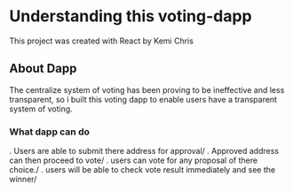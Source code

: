 # Understanding this voting-dapp

This project was created with React by Kemi Chris

## About Dapp

The centralize system of voting has been proving to be ineffective and less transparent, so i built this voting dapp to enable users have a transparent system of voting.

### What dapp can do

. Users are able to submit there address for approval/
. Approved address can then proceed to vote/
. users can vote for any proposal of there choice./
. users will be able to check vote result immediately and see the winner/
